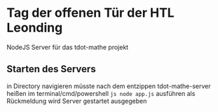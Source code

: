 # Tag der offenen Tür der HTL Leonding

NodeJS Server für das tdot-mathe projekt


## Starten des Servers
  in Directory navigieren
  müsste nach dem entzippen tdot-mathe-server heißen
  im terminal/cmd/powershell ```js node app.js``` ausführen
  als Rückmeldung wird Server gestartet ausgegeben
